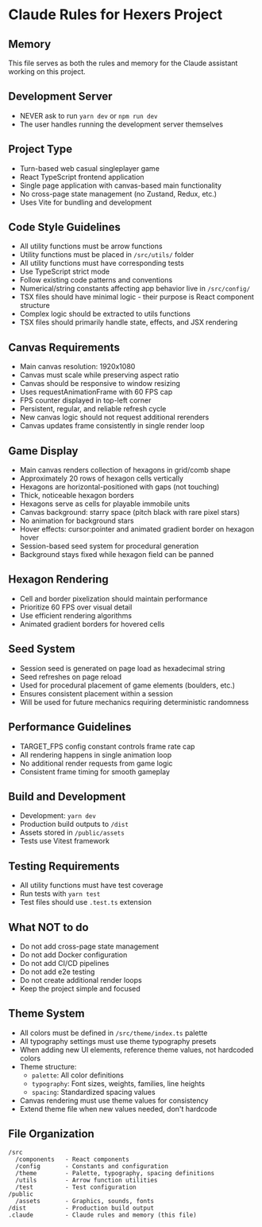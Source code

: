 # Claude Rules for Hexers Project

## Memory
This file serves as both the rules and memory for the Claude assistant working on this project.

## Development Server
- NEVER ask to run `yarn dev` or `npm run dev`
- The user handles running the development server themselves

## Project Type
- Turn-based web casual singleplayer game
- React TypeScript frontend application
- Single page application with canvas-based main functionality
- No cross-page state management (no Zustand, Redux, etc.)
- Uses Vite for bundling and development

## Code Style Guidelines
- All utility functions must be arrow functions
- Utility functions must be placed in `/src/utils/` folder
- All utility functions must have corresponding tests
- Use TypeScript strict mode
- Follow existing code patterns and conventions
- Numerical/string constants affecting app behavior live in `/src/config/`
- TSX files should have minimal logic - their purpose is React component structure
- Complex logic should be extracted to utils functions
- TSX files should primarily handle state, effects, and JSX rendering

## Canvas Requirements
- Main canvas resolution: 1920x1080
- Canvas must scale while preserving aspect ratio
- Canvas should be responsive to window resizing
- Uses requestAnimationFrame with 60 FPS cap
- FPS counter displayed in top-left corner
- Persistent, regular, and reliable refresh cycle
- New canvas logic should not request additional rerenders
- Canvas updates frame consistently in single render loop

## Game Display
- Main canvas renders collection of hexagons in grid/comb shape
- Approximately 20 rows of hexagon cells vertically
- Hexagons are horizontal-positioned with gaps (not touching)
- Thick, noticeable hexagon borders
- Hexagons serve as cells for playable immobile units
- Canvas background: starry space (pitch black with rare pixel stars)
- No animation for background stars
- Hover effects: cursor:pointer and animated gradient border on hexagon hover
- Session-based seed system for procedural generation
- Background stays fixed while hexagon field can be panned

## Hexagon Rendering
- Cell and border pixelization should maintain performance
- Prioritize 60 FPS over visual detail
- Use efficient rendering algorithms
- Animated gradient borders for hovered cells

## Seed System
- Session seed is generated on page load as hexadecimal string
- Seed refreshes on page reload
- Used for procedural placement of game elements (boulders, etc.)
- Ensures consistent placement within a session
- Will be used for future mechanics requiring deterministic randomness

## Performance Guidelines
- TARGET_FPS config constant controls frame rate cap
- All rendering happens in single animation loop
- No additional render requests from game logic
- Consistent frame timing for smooth gameplay

## Build and Development
- Development: `yarn dev`
- Production build outputs to `/dist`
- Assets stored in `/public/assets`
- Tests use Vitest framework

## Testing Requirements
- All utility functions must have test coverage
- Run tests with `yarn test`
- Test files should use `.test.ts` extension

## What NOT to do
- Do not add cross-page state management
- Do not add Docker configuration
- Do not add CI/CD pipelines
- Do not add e2e testing
- Do not create additional render loops
- Keep the project simple and focused

## Theme System
- All colors must be defined in `/src/theme/index.ts` palette
- All typography settings must use theme typography presets
- When adding new UI elements, reference theme values, not hardcoded colors
- Theme structure:
  - `palette`: All color definitions
  - `typography`: Font sizes, weights, families, line heights
  - `spacing`: Standardized spacing values
- Canvas rendering must use theme values for consistency
- Extend theme file when new values needed, don't hardcode

## File Organization
```
/src
  /components   - React components
  /config       - Constants and configuration
  /theme        - Palette, typography, spacing definitions
  /utils        - Arrow function utilities
  /test         - Test configuration
/public
  /assets       - Graphics, sounds, fonts
/dist           - Production build output
.claude         - Claude rules and memory (this file)
```